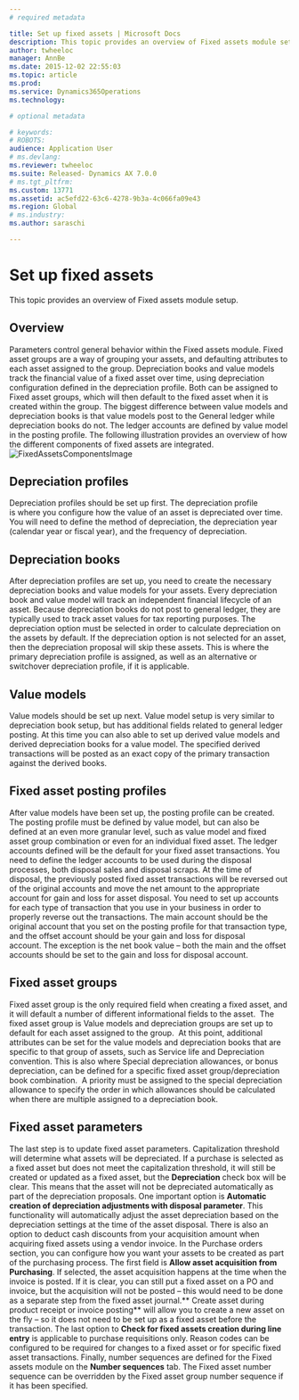 ```yaml
---
# required metadata

title: Set up fixed assets | Microsoft Docs
description: This topic provides an overview of Fixed assets module setup.
author: twheeloc
manager: AnnBe
ms.date: 2015-12-02 22:55:03
ms.topic: article
ms.prod: 
ms.service: Dynamics365Operations
ms.technology: 

# optional metadata

# keywords: 
# ROBOTS: 
audience: Application User
# ms.devlang: 
ms.reviewer: twheeloc
ms.suite: Released- Dynamics AX 7.0.0
# ms.tgt_pltfrm: 
ms.custom: 13771
ms.assetid: ac5efd22-63c6-4278-9b3a-4c066fa09e43
ms.region: Global
# ms.industry: 
ms.author: saraschi

---
```


# Set up fixed assets

This topic provides an overview of Fixed assets module setup.

Overview
--------

Parameters control general behavior within the Fixed assets module. Fixed asset groups are a way of grouping your assets, and defaulting attributes to each asset assigned to the group. Depreciation books and value models track the financial value of a fixed asset over time, using depreciation configuration defined in the depreciation profile. Both can be assigned to Fixed asset groups, which will then default to the fixed asset when it is created within the group. The biggest difference between value models and depreciation books is that value models post to the General ledger while depreciation books do not. The ledger accounts are defined by value model in the posting profile. The following illustration provides an overview of how the different components of fixed assets are integrated. ![FixedAssetsComponentsImage](./media/fixedassetscomponentsimage.png)

## Depreciation profiles
Depreciation profiles should be set up first. The depreciation profile is where you configure how the value of an asset is depreciated over time.  You will need to define the method of depreciation, the depreciation year (calendar year or fiscal year), and the frequency of depreciation.

## Depreciation books
After depreciation profiles are set up, you need to create the necessary depreciation books and value models for your assets. Every depreciation book and value model will track an independent financial lifecycle of an asset. Because depreciation books do not post to general ledger, they are typically used to track asset values for tax reporting purposes. The depreciation option must be selected in order to calculate depreciation on the assets by default. If the depreciation option is not selected for an asset, then the depreciation proposal will skip these assets. This is where the primary depreciation profile is assigned, as well as an alternative or switchover depreciation profile, if it is applicable.

## Value models
Value models should be set up next. Value model setup is very similar to depreciation book setup, but has additional fields related to general ledger posting. At this time you can also able to set up derived value models and derived depreciation books for a value model. The specified derived transactions will be posted as an exact copy of the primary transaction against the derived books.

## Fixed asset posting profiles
After value models have been set up, the posting profile can be created. The posting profile must be defined by value model, but can also be defined at an even more granular level, such as value model and fixed asset group combination or even for an individual fixed asset. The ledger accounts defined will be the default for your fixed asset transactions. You need to define the ledger accounts to be used during the disposal processes, both disposal sales and disposal scraps. At the time of disposal, the previously posted fixed asset transactions will be reversed out of the original accounts and move the net amount to the appropriate account for gain and loss for asset disposal. You need to set up accounts for each type of transaction that you use in your business in order to properly reverse out the transactions. The main account should be the original account that you set on the posting profile for that transaction type, and the offset account should be your gain and loss for disposal account. The exception is the net book value – both the main and the offset accounts should be set to the gain and loss for disposal account.

## Fixed asset groups
Fixed asset group is the only required field when creating a fixed asset, and it will default a number of different informational fields to the asset.  The fixed asset group is Value models and depreciation groups are set up to default for each asset assigned to the group.  At this point, additional attributes can be set for the value models and depreciation books that are specific to that group of assets, such as Service life and Depreciation convention. This is also where Special depreciation allowances, or bonus depreciation, can be defined for a specific fixed asset group/depreciation book combination.  A priority must be assigned to the special depreciation allowance to specify the order in which allowances should be calculated when there are multiple assigned to a depreciation book.

## Fixed asset parameters
The last step is to update fixed asset parameters. Capitalization threshold will determine what assets will be depreciated. If a purchase is selected as a fixed asset but does not meet the capitalization threshold, it will still be created or updated as a fixed asset, but the **Depreciation** check box will be clear. This means that the asset will not be depreciated automatically as part of the depreciation proposals. One important option is **Automatic creation of depreciation adjustments with disposal parameter**. This functionality will automatically adjust the asset depreciation based on the depreciation settings at the time of the asset disposal. There is also an option to deduct cash discounts from your acquisition amount when acquiring fixed assets using a vendor invoice. In the Purchase orders section, you can configure how you want your assets to be created as part of the purchasing process. The first field is **Allow asset acquisition from Purchasing**. If selected, the asset acquisition happens at the time when the invoice is posted. If it is clear, you can still put a fixed asset on a PO and invoice, but the acquisition will not be posted – this would need to be done as a separate step from the fixed asset journal.** Create asset during product receipt or invoice posting** will allow you to create a new asset on the fly – so it does not need to be set up as a fixed asset before the transaction. The last option to **Check for fixed assets creation during line entry** is applicable to purchase requisitions only. Reason codes can be configured to be required for changes to a fixed asset or for specific fixed asset transactions. Finally, number sequences are defined for the Fixed assets module on the **Number sequences** tab. The Fixed asset number sequence can be overridden by the Fixed asset group number sequence if it has been specified.  

